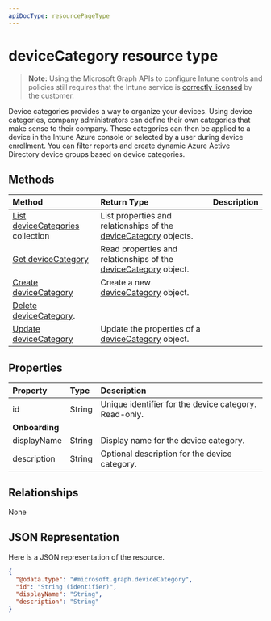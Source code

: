 ```yaml
---
apiDocType: resourcePageType
---
```

# deviceCategory resource type

> **Note:** Using the Microsoft Graph APIs to configure Intune controls and policies still requires that the Intune service is [correctly licensed](https://go.microsoft.com/fwlink/?linkid=839381) by the customer.

Device categories provides a way to organize your devices. Using device categories, company administrators can define their own categories that make sense to their company. These categories can then be applied to a device in the Intune Azure console or selected by a user during device enrollment. You can filter reports and create dynamic Azure Active Directory device groups based on device categories.

## Methods
|Method|Return Type|Description|
|:---|:---|:---|
|[List deviceCategories](../api/intune_shared_devicecategory_list.md) collection|List properties and relationships of the [deviceCategory](../resources/intune_shared_devicecategory.md) objects.|
|[Get deviceCategory](../api/intune_shared_devicecategory_get.md)|Read properties and relationships of the [deviceCategory](../resources/intune_shared_devicecategory.md) object.|
|[Create deviceCategory](../api/intune_shared_devicecategory_create.md)|Create a new [deviceCategory](../resources/intune_shared_devicecategory.md) object.|
|[Delete deviceCategory](../api/intune_shared_devicecategory_delete.md).|
|[Update deviceCategory](../api/intune_shared_devicecategory_update.md)|Update the properties of a [deviceCategory](../resources/intune_shared_devicecategory.md) object.|

## Properties
|Property|Type|Description|
|:---|:---|:---|
|id|String|Unique identifier for the device category. Read-only.|
|**Onboarding**|
|displayName|String|Display name for the device category.|
|description|String|Optional description for the device category.|

## Relationships
None

## JSON Representation
Here is a JSON representation of the resource.
<!--{
  "blockType": "resource",
  "keyProperty": "id",
  "baseType": "microsoft.graph.entity",
  "@odata.type": "microsoft.graph.deviceCategory"
}-->
``` json
{
  "@odata.type": "#microsoft.graph.deviceCategory",
  "id": "String (identifier)",
  "displayName": "String",
  "description": "String"
}
```



